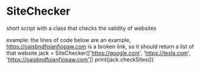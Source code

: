 # SiteChecker
short script with a class that checks the validity of websites

example:
the lines of code below are an example, https://oaisbndfoianfiopaw.com is a broken link, so it should return a list of that website
jack = SiteChecker(['https://google.com', 'https://tesla.com', 'https://oaisbndfoianfiopaw.com'])
print(jack.checkSites())
